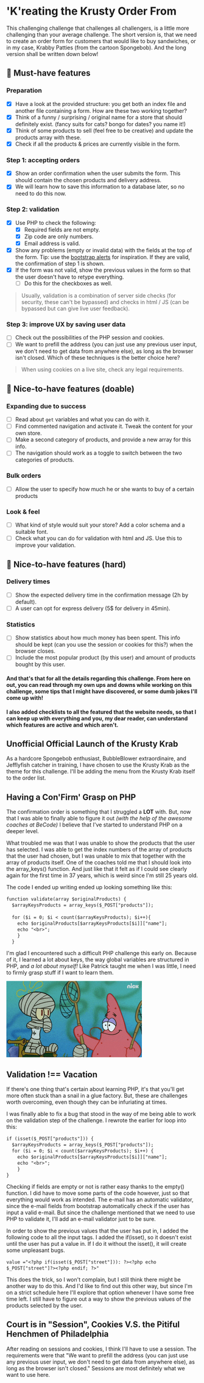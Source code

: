 # 'K'reating the Krusty Order From
This challenging challenge that challenges all challengers, is a little more challenging than your average challenge.
The short version is, that we need to create an order form for customers that would like to buy sandwiches, or in my case, Krabby Patties (from the cartoon Spongebob).
And the long version shall be written down below!

## 🌱 Must-have features

### Preparation
- [x] Have a look at the provided structure: you get both an index file and another file containing a form. How are these two working together? 
- [x] Think of a funny / surprising / original name for a store that should definitely exist. (fancy suits for cats? bongo for dates? you name it!)
- [x] Think of some products to sell (feel free to be creative) and update the products array with these.
- [x] Check if all the products & prices are currently visible in the form.

### Step 1: accepting orders
- [x] Show an order confirmation when the user submits the form. This should contain the chosen products and delivery address.
- [x] We will learn how to save this information to a database later, so no need to do this now.

### Step 2: validation
- [x] Use PHP to check the following:
    - [x] Required fields are not empty.
    - [x] Zip code are only numbers.
    - [x] Email address is valid.
- [x] Show any problems (empty or invalid data) with the fields at the top of the form. Tip: use the [bootstrap alerts](https://getbootstrap.com/docs/4.0/components/alerts/) for inspiration. If they are valid, the confirmation of step 1 is shown.
- [x] If the form was not valid, show the previous values in the form so that the user doesn't have to retype everything.
  - [ ] Do this for the checkboxes as well.

> Usually, validation is a combination of server side checks (for security, these can't be bypassed) and checks in html / JS (can be bypassed but can give live user feedback).

### Step 3: improve UX by saving user data
- [ ] Check out the possibilities of the PHP session and cookies.
- [ ] We want to prefill the address (you can just use any previous user input, we don't need to get data from anywhere else), as long as the browser isn't closed. Which of these techniques is the better choice here?

> When using cookies on a live site, check any legal requirements.

## 🌼 Nice-to-have features (doable)

### Expanding due to success
- [ ] Read about `get` variables and what you can do with it.
- [ ] Find commented navigation and activate it. Tweak the content for your own store.
- [ ] Make a second category of products, and provide a new array for this info.
- [ ] The navigation should work as a toggle to switch between the two categories of products.

### Bulk orders
- [ ] Allow the user to specify how much he or she wants to buy of a certain products

### Look & feel
- [ ] What kind of style would suit your store? Add a color schema and a suitable font.
- [ ] Check what you can do for validation with html and JS. Use this to improve your validation.

## 🌳 Nice-to-have features (hard)

### Delivery times
- [ ] Show the expected delivery time in the confirmation message (2h by default).
- [ ] A user can opt for express delivery (5$ for delivery in 45min).

### Statistics
- [ ] Show statistics about how much money has been spent. This info should be kept (can you use the session or cookies for this?) when the browser closes.
- [ ] Include the most popular product (by this user) and amount of products bought by this user.

#### And that's that for all the details regarding this challenge. From here on out, you can read through my own ups and downs while working on this challenge, some tips that I might have discovered, or some dumb jokes I'll come up with!
#### I also added checklists to all the featured that the website needs, so that I can keep up with everything and you, my dear reader, can understand which features are active and which aren't.

## Unofficial Official Launch of the Krusty Krab
As a hardcore Spongebob enthusiast, BubbleBlower extraordinaire, and Jefflyfish catcher in training, I have chosen to use the Krusty Krab as the theme for this challenge.
I'll be adding the menu from the Krusty Krab itself to the order list.

## Having a Con'Firm' Grasp on PHP
The confirmation order is something that I struggled a **LOT** with.
But, now that I was able to finally able to figure it out *(with the help of the awesome coaches at BeCode)* I believe that I've started to understand PHP on a deeper level.

What troubled me was that I was unable to show the products that the user has selected.
I was able to get the index numbers of the array of products that the user had chosen, but I was unable to mix that together with the array of products itself.
One of the coaches told me that I should look into the array_keys() function.
And just like that it felt as if I could see clearly again for the first time in 37 years, which is weird since I'm still 25 years old.

The code I ended up writing ended up looking something like this:
````
function validate(array $originalProducts) {
  $arrayKeysProducts = array_keys($_POST["products"]);
  
  for ($i = 0; $i < count($arrayKeysProducts); $i++){
    echo $originalProducts[$arrayKeysProducts[$i]]["name"];
    echo "<br>";
    }
  }
````
I'm glad I encountered such a difficult PHP challenge this early on.
Because of it, I learned a lot about keys, the way global variables are structured in PHP, and *a lot about myself!*
Like Patrick taught me when I was little, I need to firmly grasp stuff if I want to learn them.


![firmly-grasp-it](images/firmlygraspit.gif)

## Validation !== Vacation
If there's one thing that's certain about learning PHP, it's that you'll get more often stuck than a snail in a glue factory.
But, these are challenges worth overcoming, even though they can be infuriating at times.

I was finally able to fix a bug that stood in the way of me being able to work on the validation step of the challenge.
I rewrote the earlier for loop into this:
````
if (isset($_POST["products"])) {
  $arrayKeysProducts = array_keys($_POST["products"]);
  for ($i = 0; $i < count($arrayKeysProducts); $i++) {
    echo $originalProducts[$arrayKeysProducts[$i]]["name"];
    echo "<br>";
    }
}
````

Checking if fields are empty or not is rather easy thanks to the empty() function.
I did have to move some parts of the code however, just so that everything would work as intended.
The e-mail has an automatic validator, since the e-mail fields from bootstrap automatically check if the user has input a valid e-mail.
But since the challenge mentioned that we need to use PHP to validate it, I'll add an e-mail validator just to be sure.

In order to show the previous values that the user has put in, I added the following code to all the input tags.
I added the if(isset), so it doesn't exist until the user has put a value in.
If I do it without the isset(), it will create some unpleasant bugs.
````
value ="<?php if(isset($_POST["street"])): ?><?php echo $_POST["street"]?><?php endif; ?>"
````

This does the trick, so I won't complain, but I still think there might be another way to do this.
And I'd like to find out this other way, but since I'm on a strict schedule here I'll explore that option whenever I have some free time left.
I still have to figure out a way to show the previous values of the products selected by the user.

## Court is in "Session", Cookies V.S. the Pitiful Henchmen of Philadelphia
After reading on sessions and cookies, I think I'll have to use a session.
The requirements were that "We want to prefill the address (you can just use any previous user input, we don't need to get data from anywhere else), as long as the browser isn't closed."
Sessions are most definitely what we want to use here.
